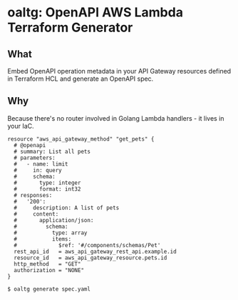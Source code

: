 # oaltg: OpenAPI AWS Lambda Terraform Generator

## What
Embed OpenAPI operation metadata in your API Gateway resources defined in Terraform HCL and generate an OpenAPI spec.

## Why
Because there's no router involved in Golang Lambda handlers - it lives in your IaC.

```hcl
resource "aws_api_gateway_method" "get_pets" {
  # @openapi
  # summary: List all pets
  # parameters:
  #   - name: limit
  #     in: query
  #     schema:
  #       type: integer
  #       format: int32
  # responses:
  #   '200':
  #     description: A list of pets
  #     content:
  #       application/json:
  #         schema:
  #           type: array
  #           items:
  #             $ref: '#/components/schemas/Pet'
  rest_api_id   = aws_api_gateway_rest_api.example.id
  resource_id   = aws_api_gateway_resource.pets.id
  http_method   = "GET"
  authorization = "NONE"
}
```

`$ oaltg generate spec.yaml`
